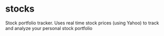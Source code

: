 # stocks
Stock portfolio tracker.  Uses real time stock prices (using Yahoo) to track and analyze your personal stock portfolio
